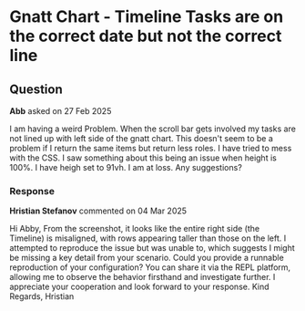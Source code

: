 # Gnatt Chart - Timeline Tasks are on the correct date but not the correct line

## Question

**Abb** asked on 27 Feb 2025

I am having a weird Problem. When the scroll bar gets involved my tasks are not lined up with left side of the gnatt chart. This doesn't seem to be a problem if I return the same items but return less roles. I have tried to mess with the CSS. I saw something about this being an issue when height is 100%. I have heigh set to 91vh. I am at loss. Any suggestions?

### Response

**Hristian Stefanov** commented on 04 Mar 2025

Hi Abby, From the screenshot, it looks like the entire right side (the Timeline) is misaligned, with rows appearing taller than those on the left. I attempted to reproduce the issue but was unable to, which suggests I might be missing a key detail from your scenario. Could you provide a runnable reproduction of your configuration? You can share it via the REPL platform, allowing me to observe the behavior firsthand and investigate further. I appreciate your cooperation and look forward to your response. Kind Regards, Hristian
